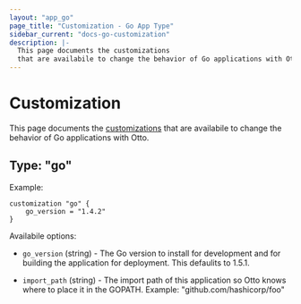 ```yaml
---
layout: "app_go"
page_title: "Customization - Go App Type"
sidebar_current: "docs-go-customization"
description: |-
  This page documents the customizations
  that are availabile to change the behavior of Go applications with Otto.
---
```


# Customization

This page documents the [customizations](/docs/appfile/customization.html)
that are availabile to change the behavior of Go applications with Otto.

## Type: "go"

Example:

```
customization "go" {
    go_version = "1.4.2"
}
```

Availabile options:

  * `go_version` (string) - The Go version to install for development
    and for building the application for deployment. This defaulits to 1.5.1.

  * `import_path` (string) - The import path of this application so Otto
    knows where to place it in the GOPATH. Example: "github.com/hashicorp/foo"
